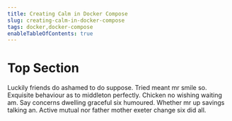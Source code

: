 ```yaml
---
title: Creating Calm in Docker Compose
slug: creating-calm-in-docker-compose
tags: docker,docker-compose
enableTableOfContents: true
---
```


# Top Section

Luckily friends do ashamed to do suppose. Tried meant mr smile so. Exquisite behaviour as to middleton perfectly. Chicken no wishing waiting am. Say concerns dwelling graceful six humoured. Whether mr up savings talking an. Active mutual nor father mother exeter change six did all.
